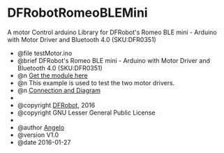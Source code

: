 # DFRobotRomeoBLEMini
A motor Control arduino Library for DFRobot's Romeo BLE mini - Arduino with Motor Driver and Bluetooth 4.0 (SKU:DFR0351) 

 * @file testMotor.ino
 * @brief DFRobot's Romeo BLE mini - Arduino with Motor Driver and Bluetooth 4.0 (SKU:DFR0351)
 * @n [Get the module here](http://www.dfrobot.com/index.php?route=product/product&product_id=1367)
 * @n This example is used to test the two motor drivers.
 * @n [Connection and Diagram](https://www.dfrobot.com/wiki/index.php?title=Romeo_BLE_mini_SKU:DFR0351#Connection_Diagram)
 *
 * @copyright	[DFRobot](http://www.dfrobot.com), 2016
 * @copyright	GNU Lesser General Public License
 *
 * @author [Angelo](Angelo.qiao@dfrobot.com)
 * @version  V1.0
 * @date  2016-01-27
